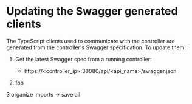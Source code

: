 # Updating the Swagger generated clients

The TypeScript clients used to communicate with the controller are generated from the controller's Swagger specification. To update them:

1. Get the latest Swagger spec from a running controller:

   * https://\<controller_ip\>:30080/api/\<api_name\>/swagger.json

2. foo

3 organize imports -> save all
